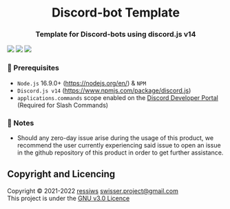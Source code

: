 <h1 align="center"> Discord-bot Template</h1>
<h3 align="center">Template for Discord-bots using discord.js v14</h3>

![](https://img.shields.io/github/issues/ressiws/Discord-bot-js?style=for-the-badge)
![](https://img.shields.io/github/stars/ressiws/Discord-bot-js?style=for-the-badge)
![](https://img.shields.io/github/license/ressiws/Discord-bot-js?style=for-the-badge)

### :wrench: Prerequisites
- `Node.js` 16.9.0+ (https://nodejs.org/en/) & `NPM` 
- `Discord.js v14` (https://www.npmjs.com/package/discord.js)
- `applications.commands` scope enabled on the [Discord Developer Portal](https://discord.com/developers/applications) (Required for Slash Commands)

### 📢 Notes
- Should any zero-day issue arise during the usage of this product, we recommend the user currently experiencing said issue to open an issue in the github repository of this product in order to get further assistance.

## Copyright and Licencing
Copyright © 2021-2022 [ressiws](https://github.com/ressiws) swisser.project@gmail.com  
This project is under the [GNU v3.0 Licence](./LICENSE)
